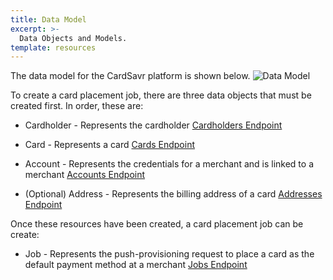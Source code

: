 ```yaml
---
title: Data Model
excerpt: >-
  Data Objects and Models.
template: resources
---
```


The data model for the CardSavr platform is shown below. 
![Data Model](/images/data_object.jpeg "Data Model")


To create a card placement job, there are three data objects that must be created first. In 
order, these are:

* Cardholder - 
Represents the cardholder
[Cardholders Endpoint](https://swch.github.io/slate/#cardholders "Cardholders Endpoint")

* Card - 
Represents a card
[Cards Endpoint](https://swch.github.io/slate/#cards "Cards Endpoint")

* Account - 
Represents the credentials for a merchant and is linked to a merchant
[Accounts Endpoint](https://swch.github.io/slate/#accounts "Accounts Endpoint")

* (Optional) Address - 
Represents the billing address of a card
[Addresses Endpoint](https://swch.github.io/slate/#addresses "Addresses Endpoint")

Once these resources have been created, a card placement job can be create:

* Job - 
Represents the push-provisioning request to place a card as the default payment method at a merchant
[Jobs Endpoint](https://swch.github.io/slate/#single-site-jobs "Jobs Endpoint")


